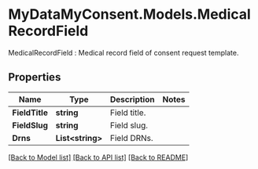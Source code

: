 # MyDataMyConsent.Models.MedicalRecordField
MedicalRecordField : Medical record field of consent request template.

## Properties

Name | Type | Description | Notes
------------ | ------------- | ------------- | -------------
**FieldTitle** | **string** | Field title. | 
**FieldSlug** | **string** | Field slug. | 
**Drns** | **List&lt;string&gt;** | Field DRNs. | 

[[Back to Model list]](../README.md#documentation-for-models) [[Back to API list]](../README.md#documentation-for-api-endpoints) [[Back to README]](../README.md)

